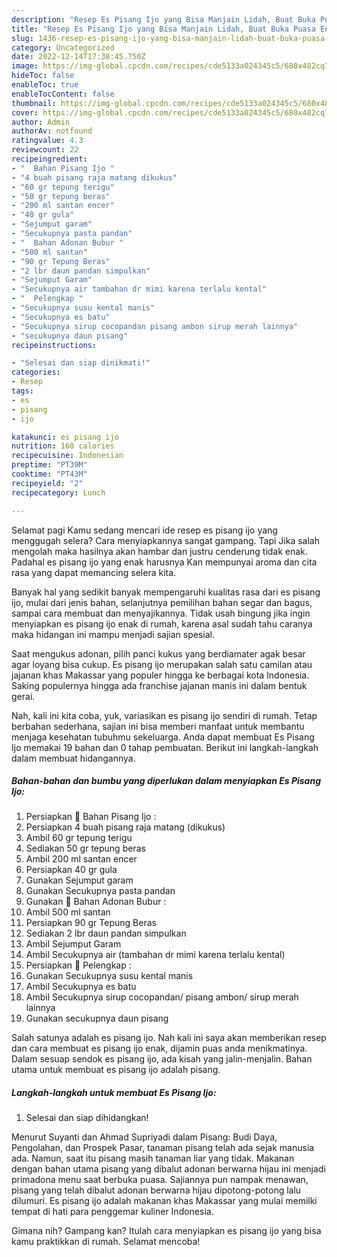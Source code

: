 ```yaml
---
description: "Resep Es Pisang Ijo yang Bisa Manjain Lidah, Buat Buka Puasa Enak"
title: "Resep Es Pisang Ijo yang Bisa Manjain Lidah, Buat Buka Puasa Enak"
slug: 1436-resep-es-pisang-ijo-yang-bisa-manjain-lidah-buat-buka-puasa-enak
category: Uncategorized
date: 2022-12-14T17:38:45.750Z
image: https://img-global.cpcdn.com/recipes/cde5133a024345c5/680x482cq70/es-pisang-ijo-foto-resep-utama.jpg
hideToc: false
enableToc: true
enableTocContent: false
thumbnail: https://img-global.cpcdn.com/recipes/cde5133a024345c5/680x482cq70/es-pisang-ijo-foto-resep-utama.jpg
cover: https://img-global.cpcdn.com/recipes/cde5133a024345c5/680x482cq70/es-pisang-ijo-foto-resep-utama.jpg
author: Admin
authorAv: notfound
ratingvalue: 4.3
reviewcount: 22
recipeingredient:
- "  Bahan Pisang Ijo "
- "4 buah pisang raja matang dikukus"
- "60 gr tepung terigu"
- "50 gr tepung beras"
- "200 ml santan encer"
- "40 gr gula"
- "Sejumput garam"
- "Secukupnya pasta pandan"
- "  Bahan Adonan Bubur "
- "500 ml santan"
- "90 gr Tepung Beras"
- "2 lbr daun pandan simpulkan"
- "Sejumput Garam"
- "Secukupnya air tambahan dr mimi karena terlalu kental"
- "  Pelengkap "
- "Secukupnya susu kental manis"
- "Secukupnya es batu"
- "Secukupnya sirup cocopandan pisang ambon sirup merah lainnya"
- "secukupnya daun pisang"
recipeinstructions:

- "Selesai dan siap dinikmati!"
categories:
- Resep
tags:
- es
- pisang
- ijo

katakunci: es pisang ijo 
nutrition: 160 calories
recipecuisine: Indonesian
preptime: "PT39M"
cooktime: "PT43M"
recipeyield: "2"
recipecategory: Lunch

---
```



Selamat pagi Kamu sedang mencari ide resep es pisang ijo yang menggugah selera? Cara menyiapkannya sangat gampang. Tapi Jika salah mengolah maka hasilnya akan hambar dan justru cenderung tidak enak. Padahal es pisang ijo yang enak harusnya Kan mempunyai aroma dan cita rasa yang dapat memancing selera kita.


Banyak hal yang sedikit banyak mempengaruhi kualitas rasa dari es pisang ijo, mulai dari jenis bahan, selanjutnya pemilihan bahan segar dan bagus, sampai cara membuat dan menyajikannya. Tidak usah bingung jika ingin menyiapkan es pisang ijo enak di rumah, karena asal sudah tahu caranya maka hidangan ini mampu menjadi sajian spesial.

Saat mengukus adonan, pilih panci kukus yang berdiamater agak besar agar loyang bisa cukup. Es pisang ijo merupakan salah satu camilan atau jajanan khas Makassar yang populer hingga ke berbagai kota Indonesia. Saking populernya hingga ada franchise jajanan manis ini dalam bentuk gerai.


Nah, kali ini kita coba, yuk, variasikan es pisang ijo sendiri di rumah. Tetap berbahan sederhana, sajian ini bisa memberi manfaat untuk membantu menjaga kesehatan tubuhmu sekeluarga. Anda dapat membuat Es Pisang Ijo memakai 19 bahan dan 0 tahap pembuatan. Berikut ini langkah-langkah dalam membuat hidangannya.

<!--inarticleads1-->

##### Bahan-bahan dan bumbu yang diperlukan dalam menyiapkan Es Pisang Ijo:

1. Persiapkan  🍌 Bahan Pisang Ijo :
1. Persiapkan 4 buah pisang raja matang (dikukus)
1. Ambil 60 gr tepung terigu
1. Sediakan 50 gr tepung beras
1. Ambil 200 ml santan encer
1. Persiapkan 40 gr gula
1. Gunakan Sejumput garam
1. Gunakan Secukupnya pasta pandan
1. Gunakan  🍚 Bahan Adonan Bubur :
1. Ambil 500 ml santan
1. Persiapkan 90 gr Tepung Beras
1. Sediakan 2 lbr daun pandan simpulkan
1. Ambil Sejumput Garam
1. Ambil Secukupnya air (tambahan dr mimi karena terlalu kental)
1. Persiapkan  🍭 Pelengkap :
1. Gunakan Secukupnya susu kental manis
1. Ambil Secukupnya es batu
1. Ambil Secukupnya sirup cocopandan/ pisang ambon/ sirup merah lainnya
1. Gunakan secukupnya daun pisang


Salah satunya adalah es pisang ijo. Nah kali ini saya akan memberikan resep dan cara membuat es pisang ijo enak, dijamin puas anda menikmatinya. Dalam sesuap sendok es pisang ijo, ada kisah yang jalin-menjalin. Bahan utama untuk membuat es pisang ijo adalah pisang. 

<!--inarticleads2-->

##### Langkah-langkah untuk membuat Es Pisang Ijo:


1. Selesai dan siap dihidangkan!

Menurut Suyanti dan Ahmad Supriyadi dalam Pisang: Budi Daya, Pengolahan, dan Prospek Pasar, tanaman pisang telah ada sejak manusia ada. Namun, saat itu pisang masih tanaman liar yang tidak. Makanan dengan bahan utama pisang yang dibalut adonan berwarna hijau ini menjadi primadona menu saat berbuka puasa. Sajiannya pun nampak menawan, pisang yang telah dibalut adonan berwarna hijau dipotong-potong lalu dilumuri. Es pisang ijo adalah makanan khas Makassar yang mulai memilki tempat di hati para penggemar kuliner Indonesia. 

Gimana nih? Gampang kan? Itulah cara menyiapkan es pisang ijo yang bisa kamu praktikkan di rumah. Selamat mencoba!
